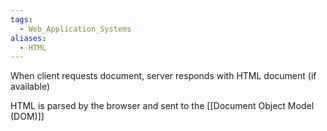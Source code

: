 ```yaml
---
tags:
  - Web_Application_Systems
aliases:
  - HTML
---
```

When client requests document, server responds with HTML document (if available)

HTML is parsed by the browser and sent to the [[Document Object Model (DOM)]]